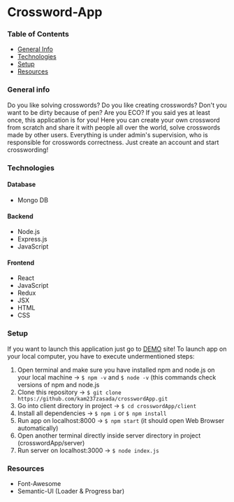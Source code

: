 # Crossword-App

### Table of Contents
* [General Info](#general-info)
* [Technologies](#technologies)
* [Setup](#setup)
* [Resources](#resources)

### General info

Do you like solving crosswords? Do you like creating crosswords? Don't you want to be dirty because of pen? Are you ECO? If you said yes at least once, this application is for you! 
Here you can create your own crossword from scratch and share it with people all over the world, solve crosswords made by other users. Everything is under admin's supervision, who is responsible for crosswords correctness. 
Just create an account and start crosswording!

### Technologies

#### Database
* Mongo DB

#### Backend
* Node.js
* Express.js
* JavaScript

#### Frontend
* React
* JavaScript
* Redux
* JSX
* HTML
* CSS

### Setup

If you want to launch this application just go to <a href='https://krulikos-crosswords-app.web.app'>DEMO</a> site!
To launch app on your local computer, you have to execute undermentioned steps: 
1. Open terminal and make sure you have installed npm and node.js on your local machine -> ``$ npm -v`` and ``$ node -v`` (this commands check versions of npm and node.js
2. Clone this repository -> ``$ git clone https://github.com/kam237zasada/crosswordApp.git``
3. Go into client directory in project -> ``$ cd crosswordApp/client``
4. Install all dependencies -> ``$ npm i`` or ``$ npm install``
5. Run app on localhost:8000 -> ``$ npm start`` (it should open Web Browser automatically)
6. Open another terminal directly inside server directory in project (crosswordApp/server)
7. Run server on localhost:3000 -> ``$ node index.js``

### Resources

* Font-Awesome
* Semantic-UI (Loader & Progress bar)

